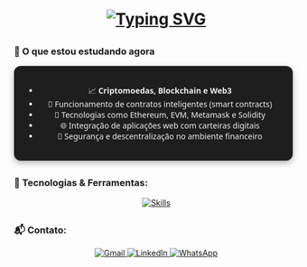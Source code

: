 <!-- Alex Barroso Paz -->

<h1 align="center">
  <a href="https://git.io/typing-svg">
    <img src="https://readme-typing-svg.herokuapp.com?font=Verdana&pause=1000&color=60FFCA&center=true&vCenter=true&width=435&lines=Olá!+Meu+nome+é+Alex+Barroso+Paz.;Sou+um+Desenvolvedor+Full+Stack." alt="Typing SVG">
  </a>
</h1>

##

### 🧠 O que estou estudando agora

<div align="center" style="background: #1e1e1e; border-radius: 12px; padding: 20px; width: 90%; max-width: 600px; box-shadow: 0 4px 12px rgba(0,0,0,0.3); color: #eee; font-family: 'Segoe UI', sans-serif;">

- 📈 **Criptomoedas, Blockchain e Web3**
- 💸 Funcionamento de contratos inteligentes (smart contracts)
- 🔐 Tecnologias como Ethereum, EVM, Metamask e Solidity
- 🌐 Integração de aplicações web com carteiras digitais
- 🧪 Segurança e descentralização no ambiente financeiro

</div>

##

### 🚀 Tecnologias & Ferramentas:

<p align="center">
  <a href="https://skillicons.dev">
    <img src="https://skillicons.dev/icons?i=html,css,javascript,typescript,react,next,nodejs,express,python,django,java,spring,mysql,postgresql,firebase,mongodb,docker,git,linux,vscode" alt="Skills">
  </a>
</p>

##

### 📬 Contato:

<div align="center">
  <a href="mailto:wallezpaz@gmail.com" target="_blank">
    <img src="https://img.shields.io/badge/-Gmail-%23333?style=for-the-badge&logo=gmail&logoColor=white" alt="Gmail">
  </a>
  <a href="https://www.linkedin.com/in/alex-barroso-paz" target="_blank">
    <img src="https://img.shields.io/badge/-LinkedIn-%230077B5?style=for-the-badge&logo=linkedin&logoColor=white" alt="LinkedIn">
  </a>
  <a href="https://wa.me/5592988356730?text=Ol%C3%A1%2C%20vim%20pelo%20GitHub" target="_blank">
    <img src="https://img.shields.io/badge/-WhatsApp-25D366?style=for-the-badge&logo=whatsapp&logoColor=white" alt="WhatsApp">
  </a>
</div>
